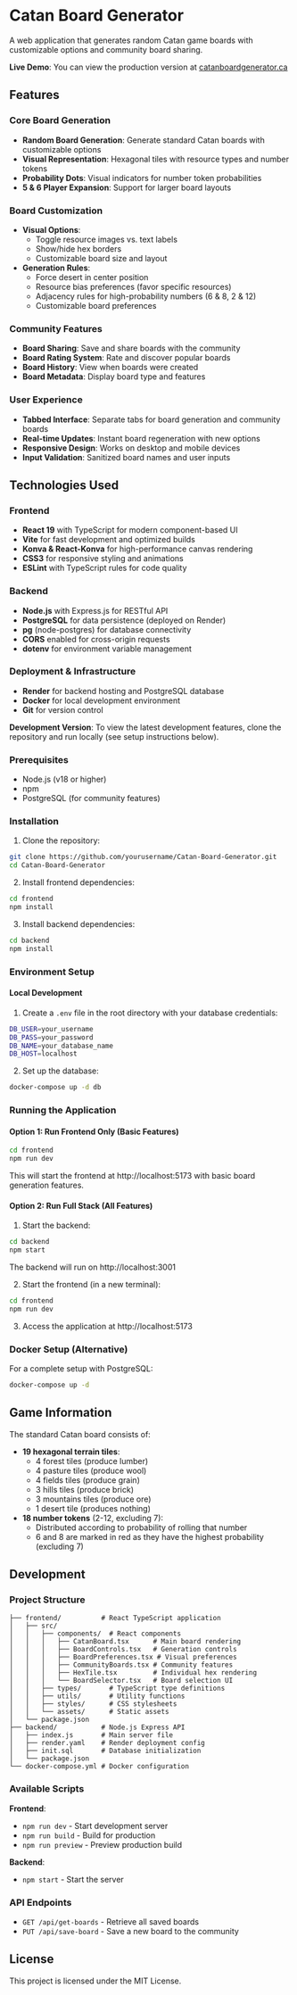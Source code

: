 # Catan Board Generator

A web application that generates random Catan game boards with customizable options and community board sharing.

**Live Demo**: You can view the production version at [catanboardgenerator.ca](https://catanboardgenerator.ca)



## Features

### Core Board Generation
- **Random Board Generation**: Generate standard Catan boards with customizable options
- **Visual Representation**: Hexagonal tiles with resource types and number tokens
- **Probability Dots**: Visual indicators for number token probabilities
- **5 & 6 Player Expansion**: Support for larger board layouts

### Board Customization
- **Visual Options**:
  - Toggle resource images vs. text labels
  - Show/hide hex borders
  - Customizable board size and layout
- **Generation Rules**:
  - Force desert in center position
  - Resource bias preferences (favor specific resources)
  - Adjacency rules for high-probability numbers (6 & 8, 2 & 12)
  - Customizable board preferences

### Community Features
- **Board Sharing**: Save and share boards with the community
- **Board Rating System**: Rate and discover popular boards
- **Board History**: View when boards were created
- **Board Metadata**: Display board type and features

### User Experience
- **Tabbed Interface**: Separate tabs for board generation and community boards
- **Real-time Updates**: Instant board regeneration with new options
- **Responsive Design**: Works on desktop and mobile devices
- **Input Validation**: Sanitized board names and user inputs

## Technologies Used

### Frontend
- **React 19** with TypeScript for modern component-based UI
- **Vite** for fast development and optimized builds
- **Konva & React-Konva** for high-performance canvas rendering
- **CSS3** for responsive styling and animations
- **ESLint** with TypeScript rules for code quality

### Backend
- **Node.js** with Express.js for RESTful API
- **PostgreSQL** for data persistence (deployed on Render)
- **pg** (node-postgres) for database connectivity
- **CORS** enabled for cross-origin requests
- **dotenv** for environment variable management

### Deployment & Infrastructure
- **Render** for backend hosting and PostgreSQL database
- **Docker** for local development environment
- **Git** for version control



**Development Version**: To view the latest development features, clone the repository and run locally (see setup instructions below).

### Prerequisites

- Node.js (v18 or higher)
- npm
- PostgreSQL (for community features)

### Installation

1. Clone the repository:
```bash
git clone https://github.com/yourusername/Catan-Board-Generator.git
cd Catan-Board-Generator
```

2. Install frontend dependencies:
```bash
cd frontend
npm install
```

3. Install backend dependencies:
```bash
cd backend
npm install
```

### Environment Setup

#### Local Development
1. Create a `.env` file in the root directory with your database credentials:
```bash
DB_USER=your_username
DB_PASS=your_password
DB_NAME=your_database_name
DB_HOST=localhost
```
2. Set up the database:
```bash
docker-compose up -d db
```

### Running the Application

#### Option 1: Run Frontend Only (Basic Features)
```bash
cd frontend
npm run dev
```
This will start the frontend at http://localhost:5173 with basic board generation features.

#### Option 2: Run Full Stack (All Features)
1. Start the backend:
```bash
cd backend
npm start
```
The backend will run on http://localhost:3001

2. Start the frontend (in a new terminal):
```bash
cd frontend
npm run dev
```

3. Access the application at http://localhost:5173

### Docker Setup (Alternative)

For a complete setup with PostgreSQL:
```bash
docker-compose up -d
```

## Game Information

The standard Catan board consists of:
- **19 hexagonal terrain tiles**:
  - 4 forest tiles (produce lumber)
  - 4 pasture tiles (produce wool)
  - 4 fields tiles (produce grain)
  - 3 hills tiles (produce brick)
  - 3 mountains tiles (produce ore)
  - 1 desert tile (produces nothing)
- **18 number tokens** (2-12, excluding 7):
  - Distributed according to probability of rolling that number
  - 6 and 8 are marked in red as they have the highest probability (excluding 7)

## Development

### Project Structure
```
├── frontend/          # React TypeScript application
│   ├── src/
│   │   ├── components/  # React components
│   │   │   ├── CatanBoard.tsx      # Main board rendering
│   │   │   ├── BoardControls.tsx   # Generation controls
│   │   │   ├── BoardPreferences.tsx # Visual preferences
│   │   │   ├── CommunityBoards.tsx # Community features
│   │   │   ├── HexTile.tsx         # Individual hex rendering
│   │   │   └── BoardSelector.tsx   # Board selection UI
│   │   ├── types/       # TypeScript type definitions
│   │   ├── utils/       # Utility functions
│   │   ├── styles/      # CSS stylesheets
│   │   └── assets/      # Static assets
│   └── package.json
├── backend/           # Node.js Express API
│   ├── index.js       # Main server file
│   ├── render.yaml    # Render deployment config
│   ├── init.sql       # Database initialization
│   └── package.json
└── docker-compose.yml # Docker configuration
```

### Available Scripts

**Frontend**:
- `npm run dev` - Start development server
- `npm run build` - Build for production
- `npm run preview` - Preview production build

**Backend**:
- `npm start` - Start the server

### API Endpoints

- `GET /api/get-boards` - Retrieve all saved boards
- `PUT /api/save-board` - Save a new board to the community

## License

This project is licensed under the MIT License.
